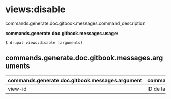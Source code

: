 # views:disable
commands.generate.doc.gitbook.messages.command_description

**commands.generate.doc.gitbook.messages.usage:**
```
$ drupal views:disable [arguments] 
```

## commands.generate.doc.gitbook.messages.arguments
commands.generate.doc.gitbook.messages.argument | commands.generate.doc.gitbook.messages.details
---------|-------------
view-id | ID de la vista
